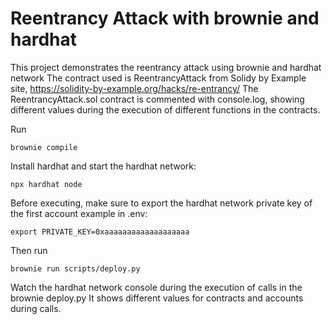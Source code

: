 # Reentrancy Attack with brownie and hardhat

This project demonstrates the reentrancy attack using brownie and hardhat network
The contract used is ReentrancyAttack from Solidy by Example site, https://solidity-by-example.org/hacks/re-entrancy/
The ReentrancyAttack.sol contract is commented with console.log, showing different values during the execution of different functions in the contracts.

Run

```
brownie compile
```

Install hardhat and start the hardhat network:

```
npx hardhat node
```

Before executing, make sure to export the hardhat network private key of the first account
example in .env:

```
export PRIVATE_KEY=0xaaaaaaaaaaaaaaaaaaa
```

Then run

```
brownie run scripts/deploy.py
```

Watch the hardhat network console during the execution of calls in the brownie deploy.py
It shows different values for contracts and accounts during calls.
